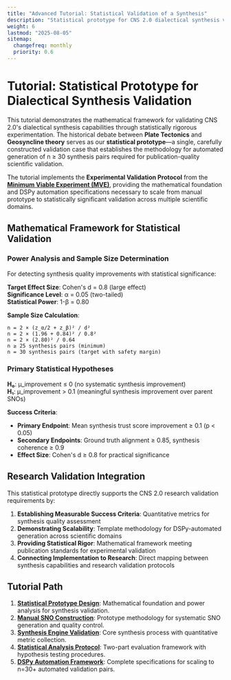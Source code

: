```yaml
---
title: "Advanced Tutorial: Statistical Validation of a Synthesis"
description: "Statistical prototype for CNS 2.0 dialectical synthesis validation"
weight: 6
lastmod: "2025-08-05"
sitemap:
  changefreq: monthly
  priority: 0.6
---
```


# Tutorial: Statistical Prototype for Dialectical Synthesis Validation

This tutorial demonstrates the mathematical framework for validating CNS 2.0's dialectical synthesis capabilities through statistically rigorous experimentation. The historical debate between **Plate Tectonics** and **Geosyncline theory** serves as our **statistical prototype**—a single, carefully constructed validation case that establishes the methodology for automated generation of n ≥ 30 synthesis pairs required for publication-quality scientific validation.

The tutorial implements the **Experimental Validation Protocol** from the **[Minimum Viable Experiment (MVE)](/guides/cns-2.0-research-roadmap/chapter-2-minimum-viable-experiment/)**, providing the mathematical foundation and DSPy automation specifications necessary to scale from manual prototype to statistically significant validation across multiple scientific domains.

## Mathematical Framework for Statistical Validation

### Power Analysis and Sample Size Determination

For detecting synthesis quality improvements with statistical significance:

**Target Effect Size**: Cohen's d = 0.8 (large effect)  
**Significance Level**: α = 0.05 (two-tailed)  
**Statistical Power**: 1-β = 0.80  

**Sample Size Calculation**:
```
n = 2 × (z_α/2 + z_β)² / d²
n = 2 × (1.96 + 0.84)² / 0.8²
n = 2 × (2.80)² / 0.64
n ≥ 25 synthesis pairs (minimum)
n = 30 synthesis pairs (target with safety margin)
```

### Primary Statistical Hypotheses

**H₀**: μ_improvement ≤ 0 (no systematic synthesis improvement)  
**H₁**: μ_improvement > 0.1 (meaningful synthesis improvement over parent SNOs)

**Success Criteria**:
- **Primary Endpoint**: Mean synthesis trust score improvement ≥ 0.1 (p < 0.05)
- **Secondary Endpoints**: Ground truth alignment ≥ 0.85, synthesis coherence ≥ 0.9
- **Effect Size**: Cohen's d ≥ 0.8 for practical significance

## Research Validation Integration

This statistical prototype directly supports the CNS 2.0 research validation requirements by:

1. **Establishing Measurable Success Criteria**: Quantitative metrics for synthesis quality assessment
2. **Demonstrating Scalability**: Template methodology for DSPy-automated generation across scientific domains  
3. **Providing Statistical Rigor**: Mathematical framework meeting publication standards for experimental validation
4. **Connecting Implementation to Research**: Direct mapping between synthesis capabilities and research validation protocols

## Tutorial Path

1.  **[Statistical Prototype Design](./1-introduction/)**: Mathematical foundation and power analysis for synthesis validation.
2.  **[Manual SNO Construction](./2-building-the-sno/)**: Prototype methodology for systematic SNO generation and quality control.
3.  **[Synthesis Engine Validation](./3-running-the-synthesis/)**: Core synthesis process with quantitative metric collection.
4.  **[Statistical Analysis Protocol](./4-analyzing-the-results/)**: Two-part evaluation framework with hypothesis testing procedures.
5.  **[DSPy Automation Framework](./5-dspy-automation-framework/)**: Complete specifications for scaling to n=30+ automated validation pairs.